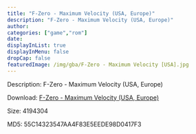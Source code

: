 ```yaml
---
title: "F-Zero - Maximum Velocity (USA, Europe)"
description: "F-Zero - Maximum Velocity (USA, Europe)"
author: 
categories: ["game","rom"]
date: 
displayInList: true
displayInMenu: false
dropCap: false
featuredImage: /img/gba/F-Zero - Maximum Velocity [USA].jpg
---
```


Description: F-Zero - Maximum Velocity (USA, Europe)

Download: <a style="text-decoration:underline;" href="https://mega.nz/#!yGQyHKCK!2zvFzPUciKuei4SxvTDsd4FNDBHtFRQQIKdlDlS1bCY" target = "_blank" rel = "nofollow" > F-Zero - Maximum Velocity (USA, Europe)</a>

Size: 4194304

MD5: 55C14323547AA4F83E5EEDE98D0417F3

